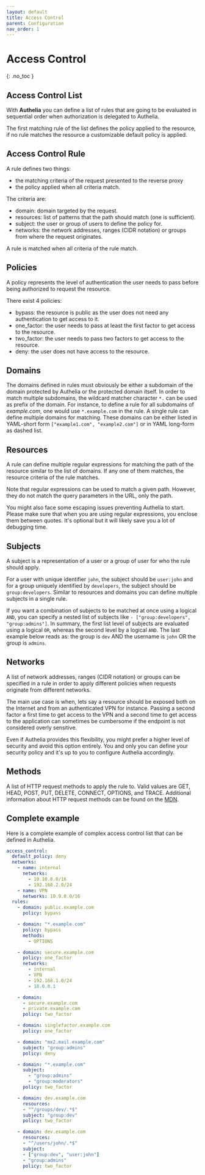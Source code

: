 ```yaml
---
layout: default
title: Access Control
parent: Configuration
nav_order: 1
---
```


# Access Control
{: .no_toc }

## Access Control List

With **Authelia** you can define a list of rules that are going to be evaluated in
sequential order when authorization is delegated to Authelia.

The first matching rule of the list defines the policy applied to the resource, if
no rule matches the resource a customizable default policy is applied.


## Access Control Rule

A rule defines two things:

* the matching criteria of the request presented to the reverse proxy
* the policy applied when all criteria match.

The criteria are:

* domain: domain targeted by the request.
* resources: list of patterns that the path should match (one is sufficient).
* subject: the user or group of users to define the policy for.
* networks: the network addresses, ranges (CIDR notation) or groups from where the request originates.

A rule is matched when all criteria of the rule match.


## Policies

A policy represents the level of authentication the user needs to pass before
being authorized to request the resource.

There exist 4 policies:

* bypass: the resource is public as the user does not need any authentication to
get access to it.
* one_factor: the user needs to pass at least the first factor to get access to
the resource.
* two_factor: the user needs to pass two factors to get access to the resource.
* deny: the user does not have access to the resource.

## Domains

The domains defined in rules must obviously be either a subdomain of the domain
protected by Authelia or the protected domain itself. In order to match multiple
subdomains, the wildcard matcher character `*.` can be used as prefix of the domain.
For instance, to define a rule for all subdomains of *example.com*, one would use
`*.example.com` in the rule. A single rule can define multiple domains for matching.
These domains can be either listed in YAML-short form `["example1.com", "example2.com"]`
or in YAML long-form as dashed list.

## Resources

A rule can define multiple regular expressions for matching the path of the resource
similar to the list of domains. If any one of them matches, the resource criteria of
the rule matches.

Note that regular expressions can be used to match a given path. However, they do not match
the query parameters in the URL, only the path.

You might also face some escaping issues preventing Authelia to start. Please make sure that
when you are using regular expressions, you enclose them between quotes. It's optional but
it will likely save you a lot of debugging time.


## Subjects

A subject is a representation of a user or a group of user for who the rule should apply.

For a user with unique identifier `john`, the subject should be `user:john` and for a group
uniquely identified by `developers`, the subject should be `group:developers`. Similar to resources
and domains you can define multiple subjects in a single rule.

If you want a combination of subjects to be matched at once using a logical `AND`, you can
specify a nested list of subjects like `- ["group:developers", "group:admins"]`.
In summary, the first list level of subjects are evaluated using a logical `OR`, whereas the
second level by a logical `AND`. The last example below reads as: the group is `dev` AND the
username is `john` OR the group is `admins`.

## Networks

A list of network addresses, ranges (CIDR notation) or groups can be specified in a rule in order to apply different
policies when requests originate from different networks.

The main use case is when, lets say a resource should be exposed both on the Internet and from an
authenticated VPN for instance. Passing a second factor a first time to get access to the VPN and
a second time to get access to the application can sometimes be cumbersome if the endpoint is not
considered overly sensitive.

Even if Authelia provides this flexibility, you might prefer a higher level of security and avoid
this option entirely. You and only you can define your security policy and it's up to you to
configure Authelia accordingly.

## Methods

A list of HTTP request methods to apply the rule to. Valid values are GET, HEAD, POST, PUT, DELETE, 
CONNECT, OPTIONS, and TRACE. Additional information about HTTP request methods can be found on the 
[MDN](https://developer.mozilla.org/en-US/docs/Web/HTTP/Methods). 

## Complete example

Here is a complete example of complex access control list that can be defined in Authelia.

```yaml
access_control:
  default_policy: deny
  networks:
    - name: internal
      networks:
        - 10.10.0.0/16
        - 192.168.2.0/24
    - name: VPN
      networks: 10.9.0.0/16
  rules:
    - domain: public.example.com
      policy: bypass

    - domain: "*.example.com"
      policy: bypass
      methods:
        - OPTIONS

    - domain: secure.example.com
      policy: one_factor
      networks:
        - internal
        - VPN
        - 192.168.1.0/24
        - 10.0.0.1

    - domain:
      - secure.example.com
      - private.example.com
      policy: two_factor

    - domain: singlefactor.example.com
      policy: one_factor

    - domain: "mx2.mail.example.com"
      subject: "group:admins"
      policy: deny

    - domain: "*.example.com"
      subject:
        - "group:admins"
        - "group:moderators"
      policy: two_factor

    - domain: dev.example.com
      resources:
      - "^/groups/dev/.*$"
      subject: "group:dev"
      policy: two_factor

    - domain: dev.example.com
      resources:
      - "^/users/john/.*$"
      subject: 
      - ["group:dev", "user:john"]
      - "group:admins"
      policy: two_factor
```
